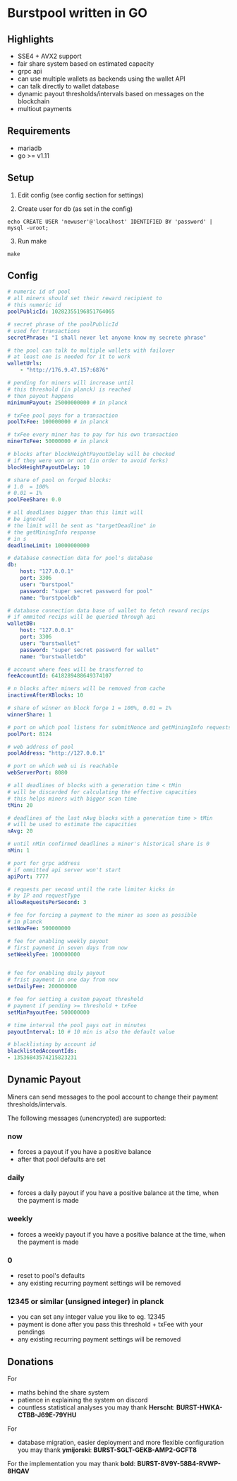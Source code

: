 # Burstpool written in GO

## Highlights

- SSE4 + AVX2 support
- fair share system based on estimated capacity
- grpc api
- can use multiple wallets as backends using the wallet API
- can talk directly to wallet database
- dynamic payout thresholds/intervals based on messages on the blockchain
- multiout payments

## Requirements

- mariadb
- go >= v1.11

## Setup

1. Edit config (see config section for settings)

2. Create user for db (as set in the config)

``` shellsession
echo CREATE USER 'newuser'@'localhost' IDENTIFIED BY 'password' | mysql -uroot;
```

3. Run make

``` shellsession
make
```

## Config

``` yaml
# numeric id of pool
# all miners should set their reward recipient to
# this numeric id
poolPublicId: 10282355196851764065

# secret phrase of the poolPublicId
# used for transactions
secretPhrase: "I shall never let anyone know my secrete phrase"

# the pool can talk to multiple wallets with failover
# at least one is needed for it to work
walletUrls:
    - "http://176.9.47.157:6876"

# pending for miners will increase until
# this threshold (in planck) is reached
# then payout happens
minimumPayout: 25000000000 # in planck

# txFee pool pays for a transaction
poolTxFee: 100000000 # in planck

# txFee every miner has to pay for his own transaction
minerTxFee: 50000000 # in planck

# blocks after blockHeightPayoutDelay will be checked
# if they were won or not (in order to avoid forks)
blockHeightPayoutDelay: 10

# share of pool on forged blocks:
# 1.0  = 100%
# 0.01 = 1%
poolFeeShare: 0.0

# all deadlines bigger than this limit will
# be ignored
# the limit will be sent as "targetDeadline" in
# the getMiningInfo response
# in s
deadlineLimit: 10000000000

# database connection data for pool's database
db:
    host: "127.0.0.1"
    port: 3306
    user: "burstpool"
    password: "super secret password for pool"
    name: "burstpooldb"

# database connection data base of wallet to fetch reward recips
# if ommited recips will be queried through api
walletDB:
    host: "127.0.0.1"
    port: 3306
    user: "burstwallet"
    password: "super secret password for wallet"
    name: "burstwalletdb"

# account where fees will be transferred to
feeAccountId: 6418289488649374107

# n blocks after miners will be removed from cache
inactiveAfterXBlocks: 10

# share of winner on block forge 1 = 100%, 0.01 = 1%
winnerShare: 1

# port on which pool listens for submitNonce and getMiningInfo requests
poolPort: 8124

# web address of pool
poolAddress: "http://127.0.0.1"

# port on which web ui is reachable
webServerPort: 8080

# all deadlines of blocks with a generation time < tMin
# will be discarded for calculating the effective capacities
# this helps miners with bigger scan time
tMin: 20

# deadlines of the last nAvg blocks with a generation time > tMin
# will be used to estimate the capacities
nAvg: 20

# until nMin confirmed deadlines a miner's historical share is 0
nMin: 1

# port for grpc address
# if ommitted api server won't start
apiPort: 7777

# requests per second until the rate limiter kicks in
# by IP and requestType
allowRequestsPerSecond: 3

# fee for forcing a payment to the miner as soon as possible
# in planck
setNowFee: 500000000

# fee for enabling weekly payout
# first payment in seven days from now
setWeeklyFee: 100000000


# fee for enabling daily payout
# frist payment in one day from now
setDailyFee: 200000000

# fee for setting a custom payout threshold
# payment if pending >= threshold + txFee
setMinPayoutFee: 500000000

# time interval the pool pays out in minutes
payoutInterval: 10 # 10 min is also the default value

# blacklisting by account id
blacklistedAccountIds:
- 13536843574215823231
```

## Dynamic Payout

Miners can send messages to the pool account to change their payment
thresholds/intervals.

The following messages (unencrypted) are supported:

### now
- forces a payout if you have a positive balance
- after that pool defaults are set

### daily
- forces a daily payout if you have a positive balance at the time, when the payment is made

### weekly
- forces a weekly payout if you have a positive balance at the time, when the payment is made

### 0
- reset to pool's defaults
- any existing recurring payment settings will be removed

### 12345 or similar (unsigned integer) in **planck**
- you can set any integer value you like to eg. 12345
- payment is done after you pass this threshold + txFee with your pendings
- any existing recurring payment settings will be removed

## Donations

For
- maths behind the share system
- patience in explaining the system on discord
- countless statistical analyses
you may thank **Herscht**: **BURST-HWKA-CTBB-J69E-79YHU**

For
- database migration, easier deployment and more flexible configuration
you may thank **ymijorski**: **BURST-SGLT-GEKB-AMP2-GCFT8**

For the implementation you may thank **bold**: **BURST-8V9Y-58B4-RVWP-8HQAV**
